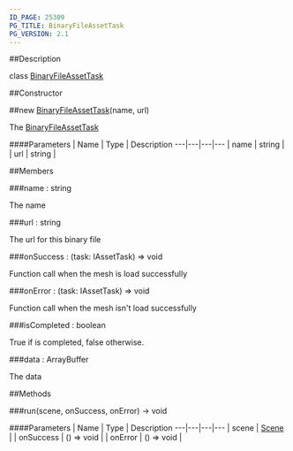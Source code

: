 ```yaml
---
ID_PAGE: 25309
PG_TITLE: BinaryFileAssetTask
PG_VERSION: 2.1
---
```

##Description

class [BinaryFileAssetTask](/classes/2.2/BinaryFileAssetTask)



##Constructor

##new [BinaryFileAssetTask](/classes/2.2/BinaryFileAssetTask)(name, url)

The [BinaryFileAssetTask](/classes/2.2/BinaryFileAssetTask)

####Parameters
 | Name | Type | Description
---|---|---|---
 | name | string | 
 | url | string | 

##Members

###name : string

The name

###url : string

The url for this binary file

###onSuccess : (task: IAssetTask) =&gt; void

Function call when the mesh is load successfully

###onError : (task: IAssetTask) =&gt; void

Function call when the mesh isn't load successfully

###isCompleted : boolean

True if is completed, false otherwise.

###data : ArrayBuffer

The data

##Methods

###run(scene, onSuccess, onError) &rarr; void



####Parameters
 | Name | Type | Description
---|---|---|---
 | scene | [Scene](/classes/2.2/Scene) | 
 | onSuccess | () =&gt; void | 
 | onError | () =&gt; void | 

